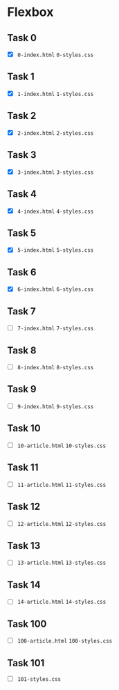 # Flexbox

## Task 0

- [x] `0-index.html` `0-styles.css`

## Task 1

- [x] `1-index.html` `1-styles.css`

## Task 2

- [x] `2-index.html` `2-styles.css`

## Task 3

- [x] `3-index.html` `3-styles.css`

## Task 4

- [x] `4-index.html` `4-styles.css`

## Task 5

- [x] `5-index.html` `5-styles.css`

## Task 6

- [x] `6-index.html` `6-styles.css`

## Task 7

- [ ] `7-index.html` `7-styles.css`

## Task 8

- [ ] `8-index.html` `8-styles.css`

## Task 9

- [ ] `9-index.html` `9-styles.css`

## Task 10

- [ ] `10-article.html` `10-styles.css`

## Task 11

- [ ] `11-article.html` `11-styles.css`

## Task 12

- [ ] `12-article.html` `12-styles.css`

## Task 13

- [ ] `13-article.html` `13-styles.css`

## Task 14

- [ ] `14-article.html` `14-styles.css`

## Task 100

- [ ] `100-article.html` `100-styles.css`

## Task 101

- [ ] `101-styles.css`

